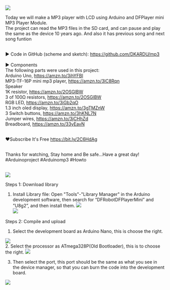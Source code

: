 <a href="https://youtu.be/KdLYkz_b8VU">
<img src="https://dkardu.oss-cn-hongkong.aliyuncs.com/MP3/MP3%20YOUTUBE.jpg" /> 
</a></br>
  
Today we will make a MP3 player with LCD using Arduino and DFPlayer mini MP3 Player Module.</br>
The project can read the MP3 files in the SD card, and can pause and play the same as the device 10 years ago. And also it has previous song and next song funtion</br></br>

► Code in GitHub (scheme and sketch): https://github.com/DKARDU/mp3
</br></br>
► Components</br>
The following parts were used in this project:</br>
Arduino Uno, https://amzn.to/3ihYFBl</br>
MP3-TF-16P mini mp3 player, https://amzn.to/3lC8Rqn</br>
Speaker</br>
1K resistor, https://amzn.to/2OSGlBW</br>
3 of 100Ω resistors, https://amzn.to/2OSGlBW</br>
RGB LED, https://amzn.to/3iGb2qO</br>
1.3 inch oled display, https://amzn.to/3gTMZnW</br>
3 Switch buttons, https://amzn.to/3hKNL7N</br>
Jumper wires, https://amzn.to/3jCHhZd</br>
Breadboard, https://amzn.to/33yEavN</br></br>

❤Subscribe It's Free https://bit.ly/2C6HdAg </br></br>

Thanks for watching, Stay home and Be safe...Have a great day!</br>
#Arduinoproject #Arduinomp3 #Howto</br></br>


<img src="https://dkardu.oss-cn-hongkong.aliyuncs.com/MP3/Circuit%20diagram.jpg" /></br>



Steps 1: Download library
1.	Install Library file: Open "Tools"-"Library Manager" in the Arduino development software, then search for “DFRobotDFPlayerMini” and ”U8g2”, and then install them.
 <img src="https://dkardu.oss-cn-hongkong.aliyuncs.com/MP3/DFRobotDFPlayerMini.jpg" /></br>
 <img src="https://dkardu.oss-cn-hongkong.aliyuncs.com/MP3/U8g2.jpg" /></br>
 
Steps 2: Compile and upload
1.	Select the development board as Arduino Nano, this is choose the right.
 
<img src="https://dkardu.oss-cn-hongkong.aliyuncs.com/MP3/%E5%A4%84%E7%90%86%E5%99%A8%E9%80%89%E6%8B%A9.jpg" /></br>
2.	Select the processor as ATmega328P(Old Bootloader), this is to choose the right.
 <img src="https://dkardu.oss-cn-hongkong.aliyuncs.com/MP3/%E4%B8%B2%E5%8F%A3.jpg" /></br>

3.	Then select the port, this port should be the same as what you see in the device manager, so that you can burn the code into the development board.
 
<img src="https://dkardu.oss-cn-hongkong.aliyuncs.com/MP3/%E5%BC%80%E5%8F%91%E6%9D%BF%E9%80%89%E6%8B%A9.jpg" /></br>



